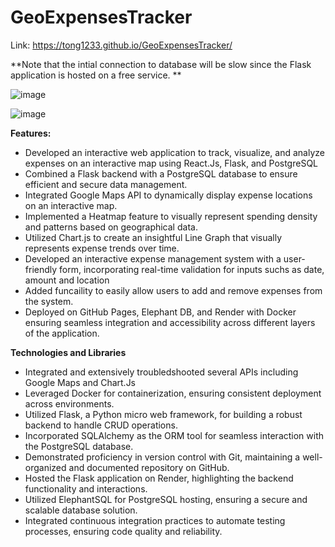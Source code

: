 # GeoExpensesTracker

Link: https://tong1233.github.io/GeoExpensesTracker/

**Note that the intial connection to database will be slow since the Flask application is hosted on a free service. **

![image](https://github.com/Tong1233/GeoExpensesTracker/assets/74699244/f61ba75f-d4ae-4bfb-9c58-55eb752e0a27)

![image](https://github.com/Tong1233/GeoExpensesTracker/assets/74699244/2bf4012b-d077-45d7-afbb-daa86fb90306)


**Features:**
+ Developed an interactive web application to track, visualize, and analyze expenses on an interactive map using React.Js, Flask, and PostgreSQL
+ Combined a Flask backend with a PostgreSQL database to ensure efficient and secure data management.
+ Integrated Google Maps API to dynamically display expense locations on an interactive map.
+ Implemented a Heatmap feature to visually represent spending density and patterns based on geographical data.
+ Utilized Chart.js to create an insightful Line Graph that visually represents expense trends over time.
+ Developed an interactive expense management system with a user-friendly form, incorporating real-time validation for inputs suchs as date, amount and location
+ Added funcaility to easily allow users to add and remove expenses from the system.
+ Deployed on GitHub Pages, Elephant DB, and Render with Docker ensuring seamless integration and accessibility across different layers of the application.
  
**Technologies and Libraries**
+ Integrated and extensively troubledshooted several APIs including Google Maps and Chart.Js
+ Leveraged Docker for containerization, ensuring consistent deployment across environments.
+ Utilized Flask, a Python micro web framework, for building a robust backend to handle CRUD operations.
+ Incorporated SQLAlchemy as the ORM tool for seamless interaction with the PostgreSQL database.
+ Demonstrated proficiency in version control with Git, maintaining a well-organized and documented repository on GitHub.
+ Hosted the Flask application on Render, highlighting the backend functionality and interactions.
+ Utilized ElephantSQL for PostgreSQL hosting, ensuring a secure and scalable database solution.
+ Integrated continuous integration practices to automate testing processes, ensuring code quality and reliability.
